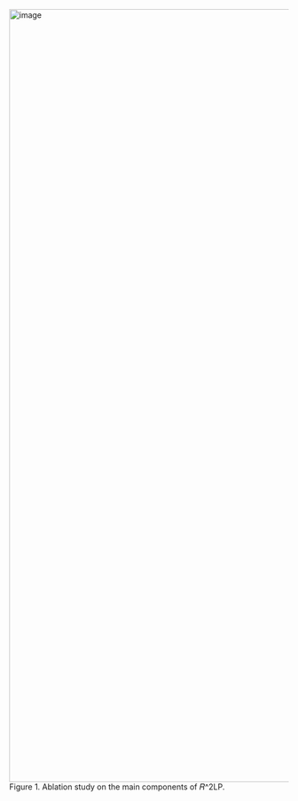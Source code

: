 
<img width="1391" alt="image" src="https://github.com/cy623/ablation/assets/58715640/3c6e58cc-9d53-4e3b-815c-66964b843e8f">
Figure 1. Ablation study on the main components of 𝑅^2LP.

